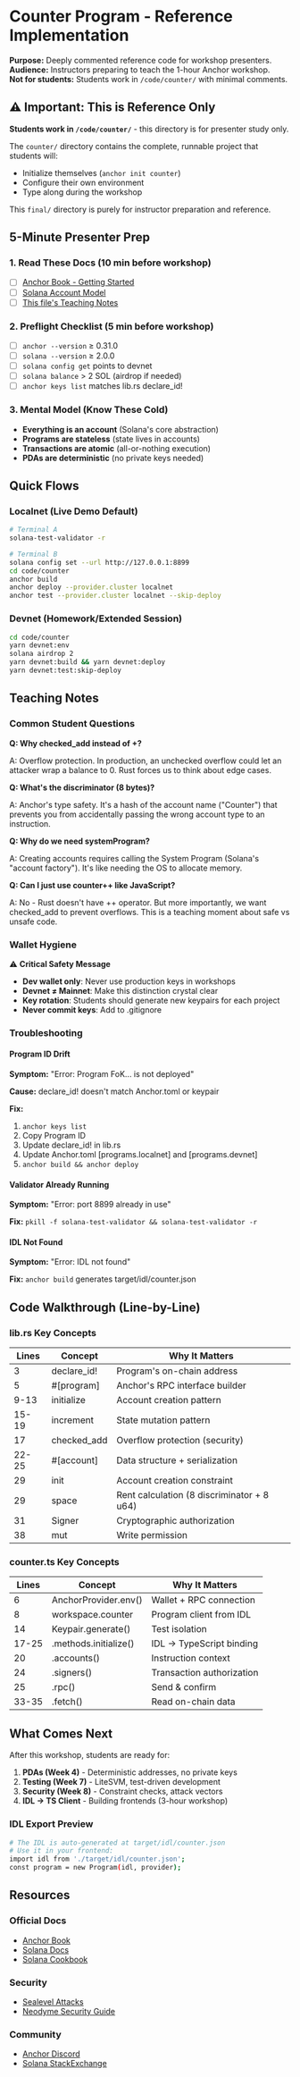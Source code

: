 # Counter Program - Reference Implementation

**Purpose:** Deeply commented reference code for workshop presenters.  
**Audience:** Instructors preparing to teach the 1-hour Anchor workshop.  
**Not for students:** Students work in `/code/counter/` with minimal comments.

## ⚠️ Important: This is Reference Only

**Students work in `/code/counter/`** - this directory is for presenter study only.

The `counter/` directory contains the complete, runnable project that students will:
- Initialize themselves (`anchor init counter`)
- Configure their own environment  
- Type along during the workshop

This `final/` directory is purely for instructor preparation and reference.

## 5-Minute Presenter Prep

### 1. Read These Docs (10 min before workshop)
- [ ] [Anchor Book - Getting Started](https://www.anchor-lang.com/docs/installation)
- [ ] [Solana Account Model](https://solana.com/docs/core/accounts)
- [ ] [This file's Teaching Notes](#teaching-notes)

### 2. Preflight Checklist (5 min before workshop)
- [ ] `anchor --version` ≥ 0.31.0
- [ ] `solana --version` ≥ 2.0.0
- [ ] `solana config get` points to devnet
- [ ] `solana balance` > 2 SOL (airdrop if needed)
- [ ] `anchor keys list` matches lib.rs declare_id!

### 3. Mental Model (Know These Cold)
- **Everything is an account** (Solana's core abstraction)
- **Programs are stateless** (state lives in accounts)
- **Transactions are atomic** (all-or-nothing execution)
- **PDAs are deterministic** (no private keys needed)

## Quick Flows

### Localnet (Live Demo Default)
```bash
# Terminal A
solana-test-validator -r

# Terminal B
solana config set --url http://127.0.0.1:8899
cd code/counter
anchor build
anchor deploy --provider.cluster localnet
anchor test --provider.cluster localnet --skip-deploy
```

### Devnet (Homework/Extended Session)

```bash
cd code/counter
yarn devnet:env
solana airdrop 2
yarn devnet:build && yarn devnet:deploy
yarn devnet:test:skip-deploy
```

## Teaching Notes

### Common Student Questions

**Q: Why checked_add instead of +?**

A: Overflow protection. In production, an unchecked overflow could let an attacker wrap a balance to 0. Rust forces us to think about edge cases.

**Q: What's the discriminator (8 bytes)?**

A: Anchor's type safety. It's a hash of the account name ("Counter") that prevents you from accidentally passing the wrong account type to an instruction.

**Q: Why do we need systemProgram?**

A: Creating accounts requires calling the System Program (Solana's "account factory"). It's like needing the OS to allocate memory.

**Q: Can I just use counter++ like JavaScript?**

A: No - Rust doesn't have ++ operator. But more importantly, we want checked_add to prevent overflows. This is a teaching moment about safe vs unsafe code.

### Wallet Hygiene

⚠️ **Critical Safety Message**

- **Dev wallet only**: Never use production keys in workshops
- **Devnet ≠ Mainnet**: Make this distinction crystal clear
- **Key rotation**: Students should generate new keypairs for each project
- **Never commit keys**: Add to .gitignore

### Troubleshooting

#### Program ID Drift

**Symptom:** "Error: Program FoK... is not deployed"

**Cause:** declare_id! doesn't match Anchor.toml or keypair

**Fix:**

1. `anchor keys list`
2. Copy Program ID
3. Update declare_id! in lib.rs
4. Update Anchor.toml [programs.localnet] and [programs.devnet]
5. `anchor build && anchor deploy`

#### Validator Already Running

**Symptom:** "Error: port 8899 already in use"

**Fix:** `pkill -f solana-test-validator && solana-test-validator -r`

#### IDL Not Found

**Symptom:** "Error: IDL not found"

**Fix:** `anchor build` generates target/idl/counter.json

## Code Walkthrough (Line-by-Line)

### lib.rs Key Concepts

| Lines | Concept | Why It Matters |
|-------|---------|----------------|
| 3 | declare_id! | Program's on-chain address |
| 5 | #[program] | Anchor's RPC interface builder |
| 9-13 | initialize | Account creation pattern |
| 15-19 | increment | State mutation pattern |
| 17 | checked_add | Overflow protection (security) |
| 22-25 | #[account] | Data structure + serialization |
| 29 | init | Account creation constraint |
| 29 | space | Rent calculation (8 discriminator + 8 u64) |
| 31 | Signer | Cryptographic authorization |
| 38 | mut | Write permission |

### counter.ts Key Concepts

| Lines | Concept | Why It Matters |
|-------|---------|----------------|
| 6 | AnchorProvider.env() | Wallet + RPC connection |
| 8 | workspace.counter | Program client from IDL |
| 14 | Keypair.generate() | Test isolation |
| 17-25 | .methods.initialize() | IDL → TypeScript binding |
| 20 | .accounts() | Instruction context |
| 24 | .signers() | Transaction authorization |
| 25 | .rpc() | Send & confirm |
| 33-35 | .fetch() | Read on-chain data |

## What Comes Next

After this workshop, students are ready for:

1. **PDAs (Week 4)** - Deterministic addresses, no private keys
2. **Testing (Week 7)** - LiteSVM, test-driven development
3. **Security (Week 8)** - Constraint checks, attack vectors
4. **IDL → TS Client** - Building frontends (3-hour workshop)

### IDL Export Preview

```bash
# The IDL is auto-generated at target/idl/counter.json
# Use it in your frontend:
import idl from './target/idl/counter.json';
const program = new Program(idl, provider);
```

## Resources

### Official Docs

- [Anchor Book](https://www.anchor-lang.com/)
- [Solana Docs](https://solana.com/docs)
- [Solana Cookbook](https://solanacookbook.com/)

### Security

- [Sealevel Attacks](https://github.com/coral-xyz/sealevel-attacks)
- [Neodyme Security Guide](https://workshop.neodyme.io/)

### Community

- [Anchor Discord](https://discord.gg/anchor)
- [Solana StackExchange](https://solana.stackexchange.com/)
